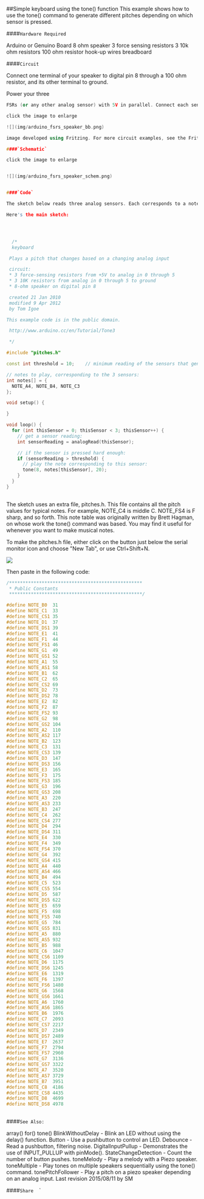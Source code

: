 ##Simple keyboard using the tone() function
This example shows how to use the tone() command to generate different pitches depending on which sensor is pressed.

####`Hardware Required`


Arduino or Genuino Board
8 ohm speaker
3 force sensing resistors
3 10k ohm resistors
100 ohm resistor
hook-up wires
breadboard

####`Circuit`


Connect one terminal of your speaker to digital pin 8 through a 100 ohm resistor, and its other terminal to ground.

Power your three 
```c++
FSRs (or any other analog sensor) with 5V in parallel. Connect each sensor to analog pins 0-2, using a 10K resistor as a reference to groud on each input line. 

click the image to enlarge

![](img/arduino_fsrs_speaker_bb.png)

image developed using Fritzing. For more circuit examples, see the Fritzing project page 

####`Schematic`

click the image to enlarge


![](img/arduino_fsrs_speaker_schem.png)


####`Code`

The sketch below reads three analog sensors. Each corresponds to a note value in an array of notes.  If any of the sensors is above a given threshold, the corresponding note is played.

Here's the main sketch:




  /*
  keyboard

 Plays a pitch that changes based on a changing analog input

 circuit:
 * 3 force-sensing resistors from +5V to analog in 0 through 5
 * 3 10K resistors from analog in 0 through 5 to ground
 * 8-ohm speaker on digital pin 8

 created 21 Jan 2010
 modified 9 Apr 2012
 by Tom Igoe

This example code is in the public domain.

 http://www.arduino.cc/en/Tutorial/Tone3

 */

#include "pitches.h"

const int threshold = 10;    // minimum reading of the sensors that generates a note

// notes to play, corresponding to the 3 sensors:
int notes[] = {
  NOTE_A4, NOTE_B4, NOTE_C3
};

void setup() {

}

void loop() {
  for (int thisSensor = 0; thisSensor < 3; thisSensor++) {
    // get a sensor reading:
    int sensorReading = analogRead(thisSensor);

    // if the sensor is pressed hard enough:
    if (sensorReading > threshold) {
      // play the note corresponding to this sensor:
      tone(8, notes[thisSensor], 20);
    }
  }
}
  
```





The sketch uses an extra file, pitches.h.  This file contains all the pitch values for typical notes. For example, NOTE_C4 is middle C.  NOTE_FS4 is F sharp, and so forth.  This note table was originally written by Brett Hagman, on whose work the tone() command was based. You may find it useful for whenever you want to make musical notes.

To make the pitches.h file, either click on the button just below the serial monitor icon and choose "New Tab", or use Ctrl+Shift+N.


![](img/New_Tab.png)

Then paste in the following code:




  
```c++
/*************************************************
 * Public Constants
 *************************************************/

#define NOTE_B0  31
#define NOTE_C1  33
#define NOTE_CS1 35
#define NOTE_D1  37
#define NOTE_DS1 39
#define NOTE_E1  41
#define NOTE_F1  44
#define NOTE_FS1 46
#define NOTE_G1  49
#define NOTE_GS1 52
#define NOTE_A1  55
#define NOTE_AS1 58
#define NOTE_B1  62
#define NOTE_C2  65
#define NOTE_CS2 69
#define NOTE_D2  73
#define NOTE_DS2 78
#define NOTE_E2  82
#define NOTE_F2  87
#define NOTE_FS2 93
#define NOTE_G2  98
#define NOTE_GS2 104
#define NOTE_A2  110
#define NOTE_AS2 117
#define NOTE_B2  123
#define NOTE_C3  131
#define NOTE_CS3 139
#define NOTE_D3  147
#define NOTE_DS3 156
#define NOTE_E3  165
#define NOTE_F3  175
#define NOTE_FS3 185
#define NOTE_G3  196
#define NOTE_GS3 208
#define NOTE_A3  220
#define NOTE_AS3 233
#define NOTE_B3  247
#define NOTE_C4  262
#define NOTE_CS4 277
#define NOTE_D4  294
#define NOTE_DS4 311
#define NOTE_E4  330
#define NOTE_F4  349
#define NOTE_FS4 370
#define NOTE_G4  392
#define NOTE_GS4 415
#define NOTE_A4  440
#define NOTE_AS4 466
#define NOTE_B4  494
#define NOTE_C5  523
#define NOTE_CS5 554
#define NOTE_D5  587
#define NOTE_DS5 622
#define NOTE_E5  659
#define NOTE_F5  698
#define NOTE_FS5 740
#define NOTE_G5  784
#define NOTE_GS5 831
#define NOTE_A5  880
#define NOTE_AS5 932
#define NOTE_B5  988
#define NOTE_C6  1047
#define NOTE_CS6 1109
#define NOTE_D6  1175
#define NOTE_DS6 1245
#define NOTE_E6  1319
#define NOTE_F6  1397
#define NOTE_FS6 1480
#define NOTE_G6  1568
#define NOTE_GS6 1661
#define NOTE_A6  1760
#define NOTE_AS6 1865
#define NOTE_B6  1976
#define NOTE_C7  2093
#define NOTE_CS7 2217
#define NOTE_D7  2349
#define NOTE_DS7 2489
#define NOTE_E7  2637
#define NOTE_F7  2794
#define NOTE_FS7 2960
#define NOTE_G7  3136
#define NOTE_GS7 3322
#define NOTE_A7  3520
#define NOTE_AS7 3729
#define NOTE_B7  3951
#define NOTE_C8  4186
#define NOTE_CS8 4435
#define NOTE_D8  4699
#define NOTE_DS8 4978
  
```





####`See Also:`

array()
for()
tone()
BlinkWithoutDelay - Blink an LED without using the delay() function.
Button - Use a pushbutton to control an LED.
Debounce - Read a pushbutton, filtering noise.
DigitalInputPullup - Demonstrates the use of INPUT_PULLUP with pinMode().
StateChangeDetection - Count the number of button pushes.
toneMelody - Play a melody with a Piezo speaker.
toneMultiple - Play tones on multiple speakers sequentially using the tone() command.
tonePitchFollower - Play a pitch on a piezo speaker depending on an analog input.
Last revision 2015/08/11 by SM



				
				




  ####`Share`
`
`
`
